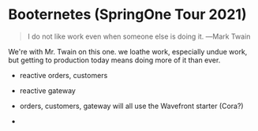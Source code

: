 # Booternetes (SpringOne Tour 2021)




> I do not like work even when someone else is doing it.  ―Mark Twain


We're with Mr. Twain on this one. we loathe work, especially undue work, but getting to production today means doing more of it than ever. 



* reactive orders, customers 
* reactive gateway
* orders, customers, gateway will all use the Wavefront starter (Cora?)



* 